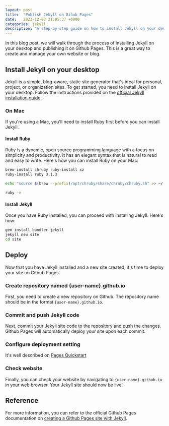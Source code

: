 ```yaml
---
layout: post
title:  "Publish Jekyll on Gihub Pages"
date:   2023-12-03 21:05:37 +0900
categories: jekyll
description: "A step-by-step guide on how to install Jekyll on your desktop and publish it on Github Pages."
---
```


In this blog post, we will walk through the process of installing Jekyll on your desktop and publishing it on Github Pages. This is a great way to create and manage your own website or blog.

## Install Jekyll on your desktop
Jekyll is a simple, blog-aware, static site generator that's ideal for personal, project, or organization sites. To get started, you need to install Jekyll on your desktop. Follow the instructions provided on the [official Jekyll installation guide](https://jekyllrb.com/docs/installation/).

### On Mac
If you're using a Mac, you'll need to install Ruby first before you can install Jekyll.

#### Install Ruby
Ruby is a dynamic, open source programming language with a focus on simplicity and productivity. It has an elegant syntax that is natural to read and easy to write. Here's how you can install Ruby on your Mac:

```bash
brew install chruby ruby-install xz
ruby-install ruby 3.1.3

echo "source $(brew --prefix)/opt/chruby/share/chruby/chruby.sh" >> ~/.zshrc echo "source $(brew --prefix)/opt/chruby/share/chruby/auto.sh" >> ~/.zshrc echo "chruby ruby-3.1.3" >> ~/.zshrc # run 'chruby' to see actual version

ruby -v
```

#### Install Jekyll
Once you have Ruby installed, you can proceed with installing Jekyll. Here's how:

```bash
gem install bundler jekyll
jekyll new site
cd site
```

## Deploy
Now that you have Jekyll installed and a new site created, it's time to deploy your site on Github Pages.

### Create repository named {user-name}.github.io
First, you need to create a new repository on Github. The repository name should be in the format `{user-name}.github.io`.

### Commit and push Jekyll code
Next, commit your Jekyll site code to the repository and push the changes. Github Pages will automatically deploy your site upon each commit.


### Configure deployment setting
It's well described on [Pages Quickstart](https://docs.github.com/pages/quickstart#creating-your-website)


### Check website
Finally, you can check your website by navigating to `{user-name}.github.io` in your web browser. Your Jekyll site should now be live!

## Reference
For more information, you can refer to the official Github Pages documentation on [creating a Github Pages site with Jekyll](https://docs.github.com/pages/setting-up-a-github-pages-site-with-jekyll/creating-a-github-pages-site-with-jekyll).